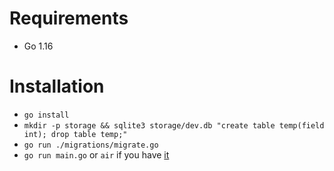 # Requirements

- Go 1.16

# Installation

- `go install`
- `mkdir -p storage && sqlite3 storage/dev.db "create table temp(field int); drop table temp;"`
- `go run ./migrations/migrate.go`
- `go run main.go` or `air` if you have [it](https://github.com/cosmtrek/air)

